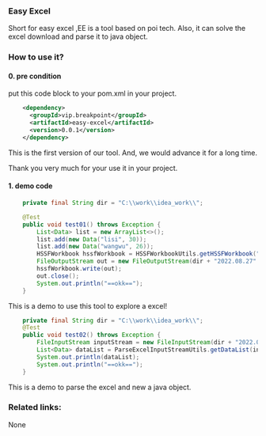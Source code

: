 ### Easy Excel 

Short for easy excel ,EE is a tool based on poi tech. 
Also, it can solve the excel download and parse it to java object.

### How to use it?

#### 0. pre condition

put this code block to your pom.xml in your project.

```xml
    <dependency>
      <groupId>vip.breakpoint</groupId>
      <artifactId>easy-excel</artifactId>
      <version>0.0.1</version>
    </dependency>
```

This is the first version of our tool. And, we would advance it for a long time.

Thank you very much for your use it in your project.
#### 1. demo code

```java
    private final String dir = "C:\\work\\idea_work\\";

    @Test
    public void test01() throws Exception {
        List<Data> list = new ArrayList<>();
        list.add(new Data("lisi", 30));
        list.add(new Data("wangwu", 26));
        HSSFWorkbook hssfWorkbook = HSSFWorkbookUtils.getHSSFWorkbook("sheet1", list, false);
        FileOutputStream out = new FileOutputStream(dir + "2022.08.27" + ".xls");
        hssfWorkbook.write(out);
        out.close();
        System.out.println("==okk==");
    }
```

This is a demo to use this tool to explore a excel!

```java
    private final String dir = "C:\\work\\idea_work\\";
    @Test
    public void test02() throws Exception {
        FileInputStream inputStream = new FileInputStream(dir + "2022.08.27" + ".xls");
        List<Data> dataList = ParseExcelInputStreamUtils.getDataList(inputStream, Data.class);
        System.out.println(dataList);
        System.out.println("==okk==");
    }
```

This is a demo to parse the excel and new a java object.

### Related links:
None